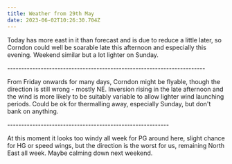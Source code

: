 ```yaml
---
title: Weather from 29th May
date: 2023-06-02T10:26:30.704Z
---
```

Today has more east in it than forecast and is due to reduce a little later, so Corndon could well be soarable late this afternoon and especially this evening.  Weekend similar but a lot lighter on Sunday.

\-----------------------------------------------------------------------

From Friday onwards for many days, Corndon might be flyable, though the direction is still wrong - mostly NE.  Inversion rising in the late afternoon and the wind is more likely to be suitably variable to allow lighter wind launching periods.  Could be ok for thermalling away, especially Sunday, but don't bank on anything.

\----------------------------------------------------------

At this moment it looks too windy all week for PG around here, slight chance for HG or speed wings, but the direction is the worst for us, remaining North East all week.  Maybe calming down next weekend.
